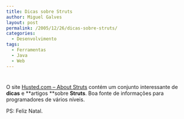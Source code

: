 ```yaml
---
title: Dicas sobre Struts
author: Miguel Galves
layout: post
permalink: /2005/12/26/dicas-sobre-struts/
categories:
  - Desenvolvimento
tags:
  - Ferramentas
  - Java
  - Web
---
```

# 

O site [Husted.com – About Struts][1] contém um conjunto interessante de **dicas** e **artigos **sobre **Struts**. Boa fonte de informações para programadores de vários níveis.

 [1]: http://www.husted.com/struts/

PS: Feliz Natal.